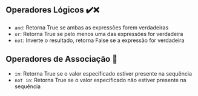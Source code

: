 ## Operadores Lógicos ✔️❌

- `and`: Retorna True se ambas as expressões forem verdadeiras
- `or`: Retorna True se pelo menos uma das expressões for verdadeira
- `not`: Inverte o resultado, retorna False se a expressão for verdadeira

## Operadores de Associação 🤝

- `in`: Retorna True se o valor especificado estiver presente na sequência
- `not in`: Retorna True se o valor especificado não estiver presente na sequência